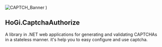 ﻿![CAPTCH_Banner](https://github.com/user-attachments/assets/ccf11397-3737-4bcb-9133-e8caa88466fd)
)
## HoGi.CaptchaAuthorize
A library in .NET web applications for generating and validating CAPTCHAs in a stateless manner.
it's help you to easy configure and use captcha.
